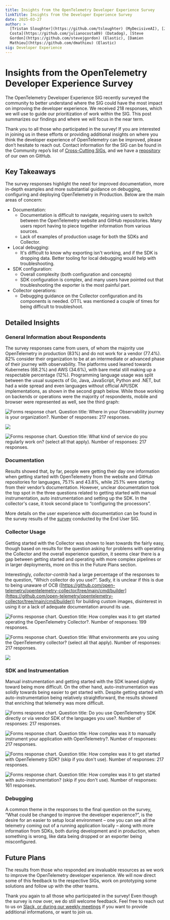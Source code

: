 ```yaml
---
title: Insights from the OpenTelemetry Developer Experience Survey
linkTitle: Insights from the Developer Experience Survey
date: 2025-03-27
author: >
  [Tristan Sloughter](https://github.com/tsloughter) (MyDecisiveAI), [Juliano
  Costa](https://github.com/julianocosta89) (Datadog), [Steve
  Gordon](https://github.com/stevejgordon) (Elastic), [Damien
  Mathieu](https://github.com/dmathieu) (Elastic)
sig: Developer Experience
---
```


# Insights from the OpenTelemetry Developer Experience Survey

The OpenTelemetry Developer Experience SIG recently surveyed the community to
better understand where the SIG could have the most impact on improving the
developer experience. We received 218 responses, which we will use to guide our
prioritization of work within the SIG. This post summarizes our findings and
where we will focus in the near term.

Thank you to all those who participated in the survey\! If you are interested in
joining us in these efforts or providing additional insights on where you think
the developer experience of OpenTelemetry can be improved, please don’t hesitate
to reach out. Contact information for the SIG can be found in the Community
repo’s list of
[Cross-Cutting SIGs](https://github.com/open-telemetry/community/?tab=readme-ov-file#cross-cutting-sigs),
and we have a
[repository](https://github.com/open-telemetry/sig-developer-experience) of our
own on GitHub.

## Key Takeaways

The survey responses highlight the need for improved documentation, more
in-depth examples and more substantial guidance on debugging, configuring and
deploying OpenTelemetry in Production. Below are the main areas of concern:

- Documentation:
  - Documentation is difficult to navigate, requiring users to switch between
    the OpenTelemetry website and GitHub repositories. Many users report having
    to piece together information from various sources.
  - Lack of examples of production usage for both the SDKs and Collector.
- Local debugging:
  - It's difficult to know why exporting isn't working, and if the SDK is
    dropping data. Better tooling for local debugging would help with
    troubleshooting.
- SDK configuration:
  - Overall complexity (both configuration and concepts)
  - SDK configuration is complex, and many users have pointed out that
    troubleshooting the exporter is the most painful part.
- Collector operations:
  - Debugging guidance on the Collector configuration and its components is
    needed. OTTL was mentioned a couple of times for being difficult to
    troubleshoot.

## Detailed Insights

### General Information about Respondents

The survey responses came from users, of whom the majority use OpenTelemetry in
production (83%) and do not work for a vendor (77.4%). 82% consider their
organization to be at an intermediate or advanced phase of their journey with
observability. The platforms used leaned towards Kubernetes (68.2%) and AWS
(34.6%), with bare metal still making up a respectable percentage (12%).
Programming language usage was split between the usual suspects of Go, Java,
JavaScript, Python and .NET, but had a wide spread and even languages without
official API/SDK implementations, as shown in the second graph below. While
those working on backends or operations were the majority of respondents, mobile
and browser were represented as well, see the third graph:

![Forms response chart. Question title: Where in your Observability journey is
your organization?. Number of responses: 217 responses.](image1.png)

![](image2.png)

![Forms response chart. Question title: What kind of service do you regularly
work on? (select all that apply). Number of responses: 217
responses.](image3.png)

### Documentation

Results showed that, by far, people were getting their day one information when
getting started with OpenTelemetry from the website and GitHub repositories for
languages, 75.1% and 43.8%, while 25.1% were starting from their vendor’s
documentation. However, unclear documentation took the top spot in the three
questions related to getting started with manual instrumentation, auto
instrumentation and setting up the SDK. In the collector's case, it took second
place to “configuring the processors”.

More details on the user experience with documentation can be found in the
survey results of the [survey](/blog/2024/otel-docs-survey/) conducted by the
End User SIG.

### Collector Usage

Getting started with the Collector was shown to lean towards the fairly easy,
though based on results for the question asking for problems with operating the
Collector and the overall experience question, it seems clear there is a gap between
getting started and operating with more complex pipelines or in larger deployments,
more on this in the Future Plans section.

Interestingly, _collector-contrib_ had a large percentage of the responses to
the question, “Which collector do you use?”. Sadly, it is unclear if this is due
to being unaware of OCB
([https://github.com/open-telemetry/opentelemetry-collector/tree/main/cmd/builder](https://github.com/open-telemetry/opentelemetry-collector/tree/main/cmd/builder))
for building custom images, disinterest in using it or a lack of adequate
documentation around its use.

![Forms response chart. Question title: How complex was it to get started operating the OpenTelemetry Collector?. Number of responses: 199 responses.](image4.png)

![Forms response chart. Question title: What environments are you using the OpenTelemetry collector? (select all that apply). Number of responses: 217 responses.](image5.png)

![](image6.png)

### SDK and Instrumentation

Manual instrumentation and getting started with the SDK leaned slightly toward
being more difficult. On the other hand, auto-instrumentation was solidly
towards being easier to get started with. Despite getting started with
auto-instrumentation being relatively straightforward, the results showed that
enriching that telemetry was more difficult.

![Forms response chart. Question title: Do you use OpenTelemetry SDK directly or
via vendor SDK of the languages you use?. Number of responses: 217
responses.](image7.png)

![Forms response chart. Question title: How complex was it to manually
instrument your application with OpenTelemetry?. Number of responses: 217
responses.](image8.png)

![Forms response chart. Question title: How complex was it to get started with OpenTelemetry SDK? (skip if you don't use). Number of responses: 217 responses.](image9.png)

![Forms response chart. Question title: How complex was it to get started with auto-instrumentation? (skip if you don't use). Number of responses: 161 responses.](image10.png)

### Debugging

A common theme in the responses to the final question on the survey, “What could
be changed to improve the developer experience?”, is the desire for an easier to
setup local environment – one you can see all the telemetry coming out of a
running application locally – along with more information from SDKs, both during
development and in production, when something is wrong, like data being dropped
or an exporter being misconfigured.

## Future Plans

The results from those who responded are invaluable resources as we work to
improve the OpenTelemetry developer experience. We will now direct some of this
feedback to the respective SIGs, work on prototyping some solutions and follow
up with the other teams.


Thank you again to all those who participated in the survey\! Even though the
survey is now over, we do still welcome feedback. Feel free to reach out to us
on [Slack, or during our weekly
meetings](https://github.com/open-telemetry/community/?tab=readme-ov-file#cross-cutting-sigs)
if you want to provide additional informations, or want to join us.


